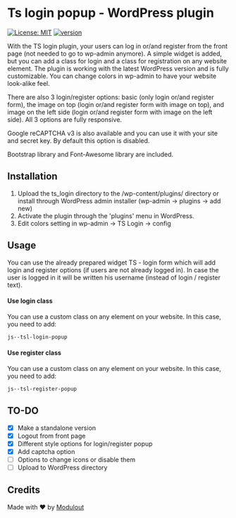# Ts login popup - WordPress plugin
[![License: MIT](https://img.shields.io/badge/License-MIT-green.svg)](https://opensource.org/licenses/MIT) [![version](https://img.shields.io/badge/version-1.0.0-blue.svg)](https://github.com/modulout/ts_login)

With the TS login plugin, your users can log in or/and register from the front page (not needed to go to wp-admin anymore). A simple widget is added, but you can add a class for login and a class for registration on any website element. The plugin is working with the latest WordPress version and is fully customizable. You can change colors in wp-admin to have your website look-alike feel.

There are also 3 login/register options: basic (only login or/and register form), the image on top (login or/and register form with image on top), and image on the left side (login or/and register form with image on the left side). All 3 options are fully responsive.

Google reCAPTCHA v3 is also available and you can use it with your site and secret key. By default this option is disabled.

Bootstrap library and Font-Awesome library are included.

## Installation

1. Upload the ts_login directory to the /wp-content/plugins/ directory or install through WordPress admin installer (wp-admin -> plugins -> add new)
2. Activate the plugin through the 'plugins' menu in WordPress.
3. Edit colors setting in wp-admin -> TS Login -> config

## Usage

You can use the already prepared widget TS - login form which will add login and register options (if users are not already logged in). In case the user is logged in it will be written his username (instead of login / register text).

#### Use login class

You can use a custom class on any element on your website. In this case, you need to add:  
```html
js--tsl-login-popup
```

#### Use register class

You can use a custom class on any element on your website. In this case, you need to add:  
```html
js--tsl-register-popup
```

## TO-DO

- [x] Make a standalone version
- [x] Logout from front page
- [x] Different style options for login/register popup
- [x] Add captcha option
- [ ] Options to change icons or disable them
- [ ] Upload to WordPress directory

## Credits

Made with :heart: by [Modulout](https://www.modulout.com)
